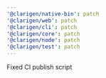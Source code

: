 ```yaml
---
'@clarigen/native-bin': patch
'@clarigen/web': patch
'@clarigen/cli': patch
'@clarigen/core': patch
'@clarigen/node': patch
'@clarigen/test': patch
---
```


Fixed CI publish script
